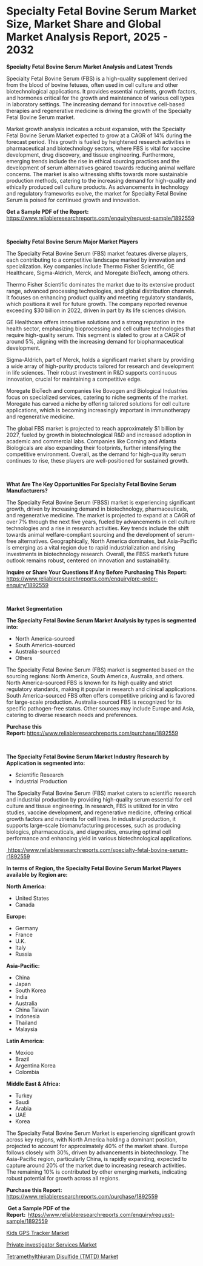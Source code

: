 <p><h1>Specialty Fetal Bovine Serum Market Size, Market Share and Global Market Analysis Report, 2025 - 2032</h1></p><p><strong>Specialty Fetal Bovine Serum Market Analysis and Latest Trends</strong></p>
<p><p>Specialty Fetal Bovine Serum (FBS) is a high-quality supplement derived from the blood of bovine fetuses, often used in cell culture and other biotechnological applications. It provides essential nutrients, growth factors, and hormones critical for the growth and maintenance of various cell types in laboratory settings. The increasing demand for innovative cell-based therapies and regenerative medicine is driving the growth of the Specialty Fetal Bovine Serum market.</p><p>Market growth analysis indicates a robust expansion, with the Specialty Fetal Bovine Serum Market expected to grow at a CAGR of 14% during the forecast period. This growth is fueled by heightened research activities in pharmaceutical and biotechnology sectors, where FBS is vital for vaccine development, drug discovery, and tissue engineering. Furthermore, emerging trends include the rise in ethical sourcing practices and the development of serum alternatives geared towards reducing animal welfare concerns. The market is also witnessing shifts towards more sustainable production methods, catering to the increasing demand for high-quality and ethically produced cell culture products. As advancements in technology and regulatory frameworks evolve, the market for Specialty Fetal Bovine Serum is poised for continued growth and innovation.</p></p>
<p><strong>Get a Sample PDF of the Report:&nbsp;</strong> <a href="https://www.reliableresearchreports.com/enquiry/request-sample/1892559?utm_campaign=40&utm_medium=2&utm_source=Github&utm_content=ia&utm_term=14012025&utm_id=specialty-fetal-bovine-serum">https://www.reliableresearchreports.com/enquiry/request-sample/1892559</a></p>
<p>&nbsp;</p>
<p><strong>Specialty Fetal Bovine Serum Major Market Players</strong></p>
<p><p>The Specialty Fetal Bovine Serum (FBS) market features diverse players, each contributing to a competitive landscape marked by innovation and specialization. Key companies include Thermo Fisher Scientific, GE Healthcare, Sigma-Aldrich, Merck, and Moregate BioTech, among others. </p><p>Thermo Fisher Scientific dominates the market due to its extensive product range, advanced processing technologies, and global distribution channels. It focuses on enhancing product quality and meeting regulatory standards, which positions it well for future growth. The company reported revenue exceeding $30 billion in 2022, driven in part by its life sciences division.</p><p>GE Healthcare offers innovative solutions and a strong reputation in the health sector, emphasizing bioprocessing and cell culture technologies that require high-quality serum. This segment is slated to grow at a CAGR of around 5%, aligning with the increasing demand for biopharmaceutical development.</p><p>Sigma-Aldrich, part of Merck, holds a significant market share by providing a wide array of high-purity products tailored for research and development in life sciences. Their robust investment in R&D supports continuous innovation, crucial for maintaining a competitive edge.</p><p>Moregate BioTech and companies like Bovogen and Biological Industries focus on specialized services, catering to niche segments of the market. Moregate has carved a niche by offering tailored solutions for cell culture applications, which is becoming increasingly important in immunotherapy and regenerative medicine.</p><p>The global FBS market is projected to reach approximately $1 billion by 2027, fueled by growth in biotechnological R&D and increased adoption in academic and commercial labs. Companies like Corning and Atlanta Biologicals are also expanding their footprints, further intensifying the competitive environment. Overall, as the demand for high-quality serum continues to rise, these players are well-positioned for sustained growth.</p></p>
<p>&nbsp;</p>
<p><strong>What Are The Key Opportunities For Specialty Fetal Bovine Serum Manufacturers?</strong></p>
<p><p>The Specialty Fetal Bovine Serum (FBSS) market is experiencing significant growth, driven by increasing demand in biotechnology, pharmaceuticals, and regenerative medicine. The market is projected to expand at a CAGR of over 7% through the next five years, fueled by advancements in cell culture technologies and a rise in research activities. Key trends include the shift towards animal welfare-compliant sourcing and the development of serum-free alternatives. Geographically, North America dominates, but Asia-Pacific is emerging as a vital region due to rapid industrialization and rising investments in biotechnology research. Overall, the FBSS market’s future outlook remains robust, centered on innovation and sustainability.</p></p>
<p><strong>Inquire or Share Your Questions If Any Before Purchasing This Report:</strong> <a href="https://www.reliableresearchreports.com/enquiry/pre-order-enquiry/1892559?utm_campaign=40&utm_medium=2&utm_source=Github&utm_content=ia&utm_term=14012025&utm_id=specialty-fetal-bovine-serum">https://www.reliableresearchreports.com/enquiry/pre-order-enquiry/1892559</a></p>
<p>&nbsp;</p>
<p><strong>Market Segmentation</strong></p>
<p><strong>The Specialty Fetal Bovine Serum Market Analysis by types is segmented into:</strong></p>
<p><ul><li>North America-sourced</li><li>South America-sourced</li><li>Australia-sourced</li><li>Others</li></ul></p>
<p><p>The Specialty Fetal Bovine Serum (FBS) market is segmented based on the sourcing regions: North America, South America, Australia, and others. North America-sourced FBS is known for its high quality and strict regulatory standards, making it popular in research and clinical applications. South America-sourced FBS often offers competitive pricing and is favored for large-scale production. Australia-sourced FBS is recognized for its specific pathogen-free status. Other sources may include Europe and Asia, catering to diverse research needs and preferences.</p></p>
<p><strong>Purchase this Report:&nbsp;</strong><a href="https://www.reliableresearchreports.com/purchase/1892559?utm_campaign=40&utm_medium=2&utm_source=Github&utm_content=ia&utm_term=14012025&utm_id=specialty-fetal-bovine-serum">https://www.reliableresearchreports.com/purchase/1892559</a></p>
<p>&nbsp;</p>
<p><strong>The Specialty Fetal Bovine Serum Market Industry Research by Application is segmented into:</strong></p>
<p><ul><li>Scientific Research</li><li>Industrial Production</li></ul></p>
<p><p>The Specialty Fetal Bovine Serum (FBS) market caters to scientific research and industrial production by providing high-quality serum essential for cell culture and tissue engineering. In research, FBS is utilized for in vitro studies, vaccine development, and regenerative medicine, offering critical growth factors and nutrients for cell lines. In industrial production, it supports large-scale biomanufacturing processes, such as producing biologics, pharmaceuticals, and diagnostics, ensuring optimal cell performance and enhancing yield in various biotechnological applications.</p></p>
<p><a href="https://www.reliableresearchreports.com/specialty-fetal-bovine-serum-r1892559?utm_campaign=40&utm_medium=2&utm_source=Github&utm_content=ia&utm_term=14012025&utm_id=specialty-fetal-bovine-serum">&nbsp;https://www.reliableresearchreports.com/specialty-fetal-bovine-serum-r1892559</a></p>
<p><strong>In terms of Region, the Specialty Fetal Bovine Serum Market Players available by Region are:</strong></p>
<p>
    <p> <strong> North America: </strong>
        <ul>
            <li>United States</li>
            <li>Canada</li>
        </ul>
        </p> 
    <p> <strong> Europe: </strong>
        <ul>
            <li>Germany</li>
            <li>France</li>
            <li>U.K.</li>
            <li>Italy</li>
            <li>Russia</li>
        </ul>
        </p> 
    <p> <strong> Asia-Pacific: </strong>
        <ul>
            <li>China</li>
            <li>Japan</li>
            <li>South Korea</li>
            <li>India</li>
            <li>Australia</li>
            <li>China Taiwan</li>
            <li>Indonesia</li>
            <li>Thailand</li>
            <li>Malaysia</li>
        </ul>
        </p> 
    <p> <strong> Latin America: </strong>
        <ul>
            <li>Mexico</li>
            <li>Brazil</li>
            <li>Argentina Korea</li>
            <li>Colombia</li>
        </ul>
        </p> 
    <p> <strong> Middle East & Africa: </strong>
        <ul>
            <li>Turkey</li>
            <li>Saudi</li>
            <li>Arabia</li>
            <li>UAE</li>
            <li>Korea</li>
        </ul>
    </p>
    </p>
<p><p>The Specialty Fetal Bovine Serum Market is experiencing significant growth across key regions, with North America holding a dominant position, projected to account for approximately 40% of the market share. Europe follows closely with 30%, driven by advancements in biotechnology. The Asia-Pacific region, particularly China, is rapidly expanding, expected to capture around 20% of the market due to increasing research activities. The remaining 10% is contributed by other emerging markets, indicating robust potential for growth across all regions.</p></p>
<p><strong>Purchase this Report: </strong><a href="https://www.reliableresearchreports.com/purchase/1892559?utm_campaign=40&utm_medium=2&utm_source=Github&utm_content=ia&utm_term=14012025&utm_id=specialty-fetal-bovine-serum">https://www.reliableresearchreports.com/purchase/1892559</a></p>
<p>&nbsp;<strong>Get a Sample PDF of the Report:&nbsp;&nbsp;</strong><a href="https://www.reliableresearchreports.com/enquiry/request-sample/1892559?utm_campaign=40&utm_medium=2&utm_source=Github&utm_content=ia&utm_term=14012025&utm_id=specialty-fetal-bovine-serum">https://www.reliableresearchreports.com/enquiry/request-sample/1892559</a></p>
<p><strong></strong></p>
<p><p><a href="https://github.com/lvaill871987/Market-Research-Report-List-1/blob/main/kids-gps-tracker-market.md?utm_campaign=40&utm_medium=2&utm_source=Github&utm_content=ia&utm_term=14012025&utm_id=specialty-fetal-bovine-serum">Kids GPS Tracker Market</a></p><p><a href="https://github.com/klaassenmackenzie6/Market-Research-Report-List-1/blob/main/private-investigator-services-market.md?utm_campaign=40&utm_medium=2&utm_source=Github&utm_content=ia&utm_term=14012025&utm_id=specialty-fetal-bovine-serum">Private investigator Services Market</a></p><p><a href="https://github.com/tanekacalderon743/Market-Research-Report-List-1/blob/main/tetramethylthiuram-disulfide-tmtd-market.md?utm_campaign=40&utm_medium=2&utm_source=Github&utm_content=ia&utm_term=14012025&utm_id=specialty-fetal-bovine-serum">Tetramethylthiuram Disulfide (TMTD) Market</a></p></p>